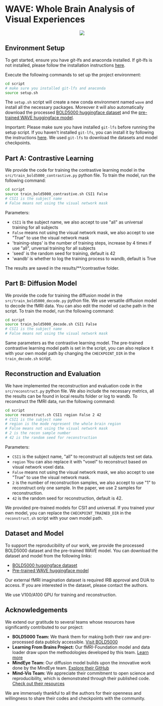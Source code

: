 # WAVE: Whole Brain Analysis of Visual Experiences

<p align="center">
    <img src=assets/figure_1.png />
</p>

## Environment Setup

To get started, ensure you have git-lfs and anaconda installed. If git-lfs is not installed, please follow the installation instructions [here](https://git-lfs.github.com/).

Execute the following commands to set up the project environment:

```bash
cd script
# make sure you installed git-lfs and anaconda
source setup.sh
```

The `setup.sh` script will create a new conda environment named `wave` and install all the necessary packages. Moreover it will also automatically download the processed [BOLD5000 huggingface dataset](https://huggingface.co/datasets/PPWangyc/WAVE-BOLD5000) and the [pre-trained WAVE huggingface model](https://huggingface.co/PPWangyc/WAVE-models).

Important: Please make sure you have installed `git-lfs` before running the setup script. If you haven't installed `git-lfs`, you can install it by following the instructions [here](https://git-lfs.github.com/). We used `git-lfs` to download the datasets and model checkpoints.

## Part A: Contrastive Learning
We provide the code for training the contrastive learning model in the `src/train_bold5000_contrastive.py` python file. To train the model, run the following command:

```bash
cd script
source train_bold5000_contrastive.sh CSI1 False
# CSI1 is the subject name
# False means not using the visual network mask
```

Parameters:
- `CSI1` is the subject name, we also accept to use "all" as universal training for all subjects
- `False` means not using the visual network mask, we also accept to use "True" to use the visual network mask
- 'training-steps' is the number of training steps, increase by 4 times if use "all", unversal training for all subjects
- 'seed' is the random seed for training, default is 42
- 'wandb' is whether to log the training process to wandb, default is True

The results are saved in the results/**/contrastive folder. 

## Part B: Diffusion Model
We provide the code for training the diffusion model in the `src/train_bold5000_decode.py` python file. We use versatile diffusion model to decode the fMRI data. You can also edit the model vd cache path in the script. To train the model, run the following command:

```bash
cd script
source train_bold5000_decode.sh CSI1 False
# CSI1 is the subject name
# False means not using the visual network mask
```

Same parameters as the contrastive learning model. The pre-trained contrastive learning model path is set in the script, you can also replace it with your own model path by changing the `CHECKPOINT_DIR` in the `train_decode.sh` script.

## Reconstruction and Evaluation
We have implemented the reconstruction and evaluation code in the `src/reconstruct.py` python file. We also include the necessary metrics, all the results can be found in local results folder or log to wandb. To reconstruct the fMRI data, run the following command:

```bash
cd script
source reconstruct.sh CSI1 region False 2 42
# CSI1 is the subject name
# region is the mode represent the whole brain region
# False means not using the visual network mask
# 2 is the recon sample number
# 42 is the random seed for reconstruction
```

Parameters:
- `CSI1` is the subject name, "all" to reconstruct all subjects test set data.
- `region` You can also replace it with "voxel" to reconstruct based on visual network voxel data.
- `False` means not using the visual network mask, we also accept to use "True" to use the visual network mask.
- `2` is the number of reconstruction samples, we also accept to use "1" to reconstruct only one sample. In the paper, we use 2 samples for reconstruction.
- `42` is the random seed for reconstruction, default is 42.

We provided pre-trained models for CSI1 and universal. If you trained your own model, you can replace the `CHECKPOINT_TRAINED_DIR` in the `reconstruct.sh` script with your own model path.

## Dataset and Model
To support the reproducibility of our work, we provide the processed BOLD5000 dataset and the pre-trained WAVE model. You can download the dataset and model from the following links: 
- [BOLD5000 huggingface dataset](https://huggingface.co/datasets/PPWangyc/WAVE-BOLD5000)
- [Pre-trained WAVE huggingface model](https://huggingface.co/PPWangyc/WAVE-models)

Our external fMRI imagination dataset is required IRB approval and DUA to access. If you are interested in the dataset, please contact the authors.

We use V100/A100 GPU for training and reconstruction.

## Acknowledgements

We extend our gratitude to several teams whose resources have significantly contributed to our project:

-   **BOLD5000 Team:** We thank them for making both their raw and pre-processed data publicly accessible. [Visit BOLD5000](https://bold5000-dataset.github.io/website/)
-   **Learning From Brains Project:** Our fMRI-Foundation model and data loader draw upon the methodologies developed by this team. [Learn more](https://github.com/athms/learning-from-brains)
-   **MindEye Team:** Our diffusion model builds upon the innovative work done by the MindEye team. [Explore their GitHub](https://github.com/MedARC-AI/fMRI-reconstruction-NSD)
-   **Mind-Vis Team:** We appreciate their commitment to open science and reproducibility, which is demonstrated through their published code. [Check out their resources](https://github.com/zjc062/mind-vis)

We are immensely thankful to all the authors for their openness and willingness to share their codes and checkpoints with the community.